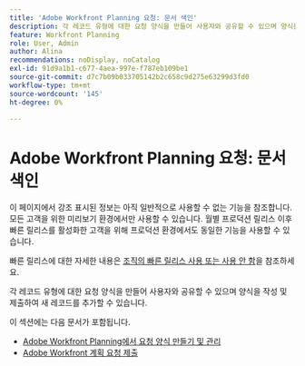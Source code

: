 ```yaml
---
title: 'Adobe Workfront Planning 요청: 문서 색인'
description: 각 레코드 유형에 대한 요청 양식을 만들어 사용자와 공유할 수 있으며 양식을 작성 및 제출하여 새 레코드를 추가할 수 있습니다.
feature: Workfront Planning
role: User, Admin
author: Alina
recommendations: noDisplay, noCatalog
exl-id: 91d9a1b1-c677-4aea-997e-f787eb109be1
source-git-commit: d7c7b09b033705142b2c658c9d275e63299d3fd0
workflow-type: tm+mt
source-wordcount: '145'
ht-degree: 0%

---
```


# Adobe Workfront Planning 요청: 문서 색인

<span class="preview">이 페이지에서 강조 표시된 정보는 아직 일반적으로 사용할 수 없는 기능을 참조합니다. 모든 고객을 위한 미리보기 환경에서만 사용할 수 있습니다. 월별 프로덕션 릴리스 이후 빠른 릴리스를 활성화한 고객을 위해 프로덕션 환경에서도 동일한 기능을 사용할 수 있습니다. </span>

<span class="preview">빠른 릴리스에 대한 자세한 내용은 [조직의 빠른 릴리스 사용 또는 사용 안 함](/help/quicksilver/administration-and-setup/set-up-workfront/configure-system-defaults/enable-fast-release-process.md)을 참조하세요. </span>

각 레코드 유형에 대한 요청 양식을 만들어 사용자와 공유할 수 있으며 양식을 작성 및 제출하여 새 레코드를 추가할 수 있습니다.

이 섹션에는 다음 문서가 포함됩니다.

* [Adobe Workfront Planning에서 요청 양식 만들기 및 관리](/help/quicksilver/planning/requests/create-request-form.md)
* [Adobe Workfront 계획 요청 제출](/help/quicksilver/planning/requests/submit-requests.md)
  <!--* <span class="preview">[Add an approval to a request form](/help/quicksilver/planning/requests/add-approval-to-request-form.md)</span>-->
  <!--* <span class="preview">[Approve request](/help/quicksilver/planning/requests/approve-request.md)</span>-->
